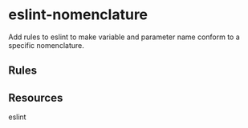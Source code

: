 eslint-nomenclature
===================

Add rules to eslint to make variable and parameter name conform to a specific nomenclature.


Rules
-----


Resources
---------

eslint